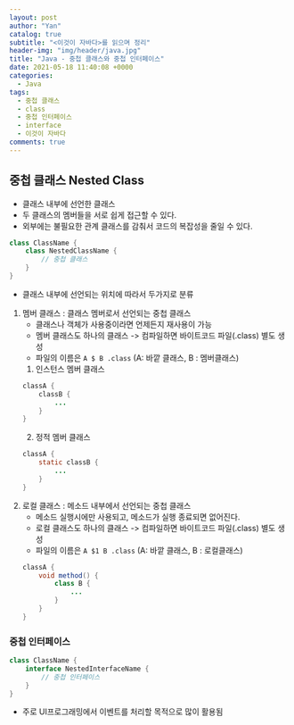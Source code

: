 ```yaml
---
layout: post
author: "Yan"
catalog: true
subtitle: "<이것이 자바다>를 읽으며 정리"
header-img: "img/header/java.jpg"
title: "Java - 중첩 클래스와 중첩 인터페이스"
date: 2021-05-18 11:40:08 +0000
categories:
  - Java
tags:
  - 중첩 클래스
  - class
  - 중첩 인터페이스
  - interface
  - 이것이 자바다
comments: true
---
```


## 중첩 클래스 Nested Class

- 클래스 내부에 선언한 클래스
- 두 클래스의 멤버들을 서로 쉽게 접근할 수 있다.
- 외부에는 불필요한 관계 클래스를 감춰서 코드의 복잡성을 줄일 수 있다.

```java
class ClassName {
    class NestedClassName {
        // 중첩 클래스
    }
}
```

- 클래스 내부에 선언되는 위치에 따라서 두가지로 분류

1. 멤버 클래스 : 클래스 멤버로서 선언되는 중첩 클래스
   - 클래스나 객체가 사용중이라면 언제든지 재사용이 가능
   - 멤버 클래스도 하나의 클래스 -> 컴파일하면 바이트코드 파일(.class) 별도 생성
   - 파일의 이름은 `A $ B .class` (A: 바깥 클래스, B : 멤버클래스)
   1. 인스턴스 멤버 클래스
   ```java
   classA {
       classB {
           ...
       }
   }
   ```
   2. 정적 멤버 클래스
   ```java
   classA {
       static classB {
           ...
       }
   }
   ```
2. 로컬 클래스 : 메소드 내부에서 선언되는 중첩 클래스
   - 메소드 실행시에만 사용되고, 메소드가 실행 종료되면 없어진다.
   - 로컬 클래스도 하나의 클래스 -> 컴파일하면 바이트코드 파일(.class) 별도 생성
   - 파일의 이름은 `A $1 B .class` (A: 바깥 클래스, B : 로컬클래스)
   ```java
   classA {
       void method() {
           class B {
               ...
           }
       }
   }
   ```

### 중첩 인터페이스

```java
class ClassName {
    interface NestedInterfaceName {
        // 중첩 인터페이스
    }
}
```

- 주로 UI프로그래밍에서 이벤트를 처리할 목적으로 많이 활용됨
